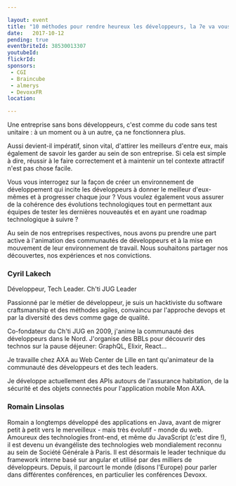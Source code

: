 ```yaml
---

layout: event
title: "10 méthodes pour rendre heureux les développeurs, la 7e va vous étonner !"
date:   2017-10-12
pending: true
eventbriteId: 38530013307
youtubeId:
flickrId: 
sponsors:
 - CGI
 - Braincube
 - almerys
 - DevoxxFR
location:

---
```


Une entreprise sans bons développeurs, c'est comme du code sans test unitaire : à un moment ou à un autre, ça ne fonctionnera plus.

Aussi devient-il impératif, sinon vital, d'attirer les meilleurs d'entre eux, mais également de savoir les garder au sein de son entreprise. Si cela est simple à dire, réussir à le faire correctement et à maintenir un tel contexte attractif n'est pas chose facile.

Vous vous interrogez sur la façon de créer un environnement de développement qui incite les développeurs à donner le meilleur d'eux-mêmes et à progresser chaque jour ? Vous voulez également vous assurer de la cohérence des évolutions technologiques tout en permettant aux équipes de tester les dernières nouveautés et en ayant une roadmap technologique à suivre ?

Au sein de nos entreprises respectives, nous avons pu prendre une part active à l'animation des communautés de développeurs et à la mise en mouvement de leur environnement de travail. Nous souhaitons partager nos découvertes, nos expériences et nos convictions.

### Cyril Lakech

Développeur, Tech Leader. Ch'ti JUG Leader

Passionné par le métier de développeur, je suis un hacktiviste du software craftsmanship et des méthodes agiles, convaincu par l'approche devops et par la diversité des devs comme gage de qualité.

Co-fondateur du Ch'ti JUG en 2009, j'anime la communauté des développeurs dans le Nord. J'organise des BBLs pour découvrir des technos sur la pause déjeuner: GraphQL, Elixir, React...

Je travaille chez AXA au Web Center de Lille en tant qu'animateur de la communauté des développeurs et des tech leaders.

Je développe actuellement des APIs autours de l'assurance habitation, de la sécurité et des objets connectés pour l'application mobile Mon AXA.


### Romain Linsolas

Romain a longtemps développé des applications en Java, avant de migrer petit à petit vers le merveilleux - mais très évolutif - monde du web. Amoureux des technologies front-end, et même du JavaScript (c'est dire !), il est devenu un évangéliste des technologies web mondialement reconnu au sein de Société Générale à Paris. Il est désormais le leader technique du framework interne basé sur angular et utilisé par des milliers de développeurs. Depuis, il parcourt le monde (disons l'Europe) pour parler dans différentes conférences, en particulier les conférences Devoxx.


